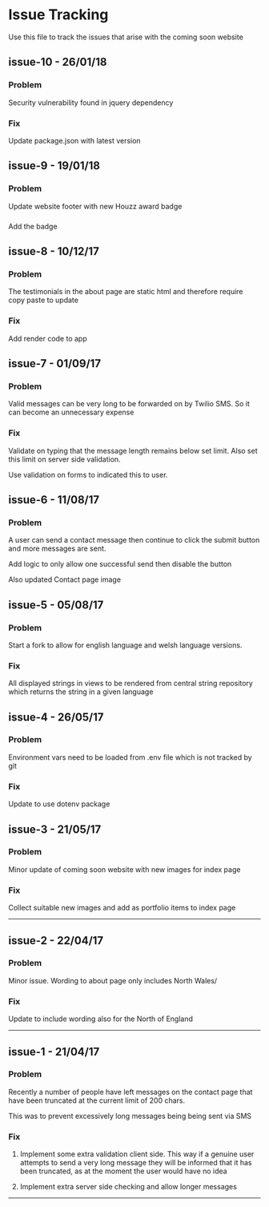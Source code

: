 # Issue Tracking

Use this file to track the issues that arise with the coming soon website


## issue-10 - 26/01/18

### Problem

Security vulnerability found in jquery dependency

### Fix

Update package.json with latest version

## issue-9 - 19/01/18

### Problem

Update website footer with new Houzz award badge

###

Add the badge

## issue-8 - 10/12/17

### Problem

The testimonials in the about page are static html and therefore require
copy paste to update

### Fix

Add render code to app

## issue-7 - 01/09/17

### Problem

Valid messages can be very long to be forwarded on by Twilio SMS.
So it can become an unnecessary expense

### Fix

Validate on typing that the message length remains below set limit. 
Also set this limit on server side validation.

Use validation on forms to indicated this to user.

## issue-6 - 11/08/17

### Problem

A user can send a contact message then continue to click the submit
button and more messages are sent.

Add logic to only allow one successful send then disable the button

Also updated Contact page image

## issue-5 - 05/08/17

### Problem

Start a fork to allow for english language and welsh language
versions.

### Fix

All displayed strings in views to be rendered from central
string repository which returns the string in a given language

## issue-4 - 26/05/17

### Problem

Environment vars need to be loaded from .env file which is
not tracked by git

### Fix

Update to use dotenv package

## issue-3 - 21/05/17

### Problem

Minor update of coming soon website with new images for index page

### Fix

Collect suitable new images and add as portfolio items
to index page

<hr/>

## issue-2 - 22/04/17

### Problem

Minor issue. Wording to about page only includes North Wales/

### Fix

Update to include wording also for the North of England

<hr/>

## issue-1 - 21/04/17

### Problem

Recently a number of people have left messages on the contact page
that have been truncated at the current limit of 200 chars.

This was to prevent excessively long messages being being sent
via SMS

### Fix

1. Implement some extra validation client side. This way if a
genuine user attempts to send a very long message they
will be informed that it has been truncated, as at the moment
the user would have no idea

2. Implement extra server side checking and allow longer
messages

<hr/>